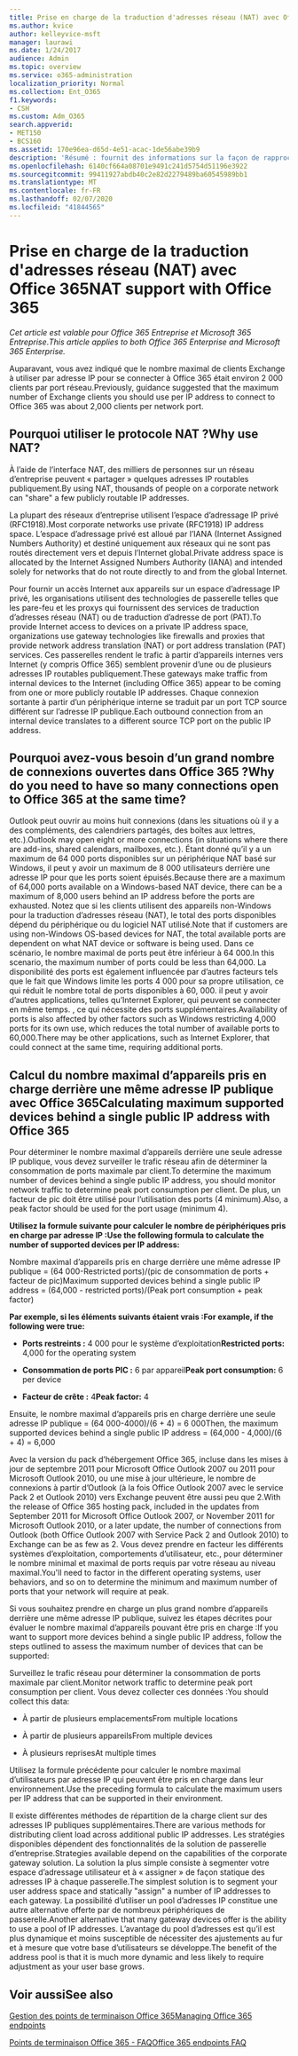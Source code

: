 ```yaml
---
title: Prise en charge de la traduction d'adresses réseau (NAT) avec Office 365
ms.author: kvice
author: kelleyvice-msft
manager: laurawi
ms.date: 1/24/2017
audience: Admin
ms.topic: overview
ms.service: o365-administration
localization_priority: Normal
ms.collection: Ent_O365
f1.keywords:
- CSH
ms.custom: Adm_O365
search.appverid:
- MET150
- BCS160
ms.assetid: 170e96ea-d65d-4e51-acac-1de56abe39b9
description: 'Résumé : fournit des informations sur la façon de rapprocher le nombre correct de clients que vous pouvez utiliser par adresse IP au sein de votre organisation à l’aide de la traduction d’adresses réseau (NAT).'
ms.openlocfilehash: 6140cf664a08701e9491c241d5754d51196e3922
ms.sourcegitcommit: 99411927abdb40c2e82d2279489ba60545989bb1
ms.translationtype: MT
ms.contentlocale: fr-FR
ms.lasthandoff: 02/07/2020
ms.locfileid: "41844565"
---
```

# <a name="nat-support-with-office-365"></a><span data-ttu-id="814de-103">Prise en charge de la traduction d'adresses réseau (NAT) avec Office 365</span><span class="sxs-lookup"><span data-stu-id="814de-103">NAT support with Office 365</span></span>

<span data-ttu-id="814de-104">*Cet article est valable pour Office 365 Entreprise et Microsoft 365 Entreprise*.</span><span class="sxs-lookup"><span data-stu-id="814de-104">*This article applies to both Office 365 Enterprise and Microsoft 365 Enterprise.*</span></span>

<span data-ttu-id="814de-105">Auparavant, vous avez indiqué que le nombre maximal de clients Exchange à utiliser par adresse IP pour se connecter à Office 365 était environ 2 000 clients par port réseau.</span><span class="sxs-lookup"><span data-stu-id="814de-105">Previously, guidance suggested that the maximum number of Exchange clients you should use per IP address to connect to Office 365 was about 2,000 clients per network port.</span></span>
  
## <a name="why-use-nat"></a><span data-ttu-id="814de-106">Pourquoi utiliser le protocole NAT ?</span><span class="sxs-lookup"><span data-stu-id="814de-106">Why use NAT?</span></span>

<span data-ttu-id="814de-107">À l’aide de l’interface NAT, des milliers de personnes sur un réseau d’entreprise peuvent « partager » quelques adresses IP routables publiquement.</span><span class="sxs-lookup"><span data-stu-id="814de-107">By using NAT, thousands of people on a corporate network can "share" a few publicly routable IP addresses.</span></span>
  
<span data-ttu-id="814de-108">La plupart des réseaux d’entreprise utilisent l’espace d’adressage IP privé (RFC1918).</span><span class="sxs-lookup"><span data-stu-id="814de-108">Most corporate networks use private (RFC1918) IP address space.</span></span> <span data-ttu-id="814de-109">L’espace d’adressage privé est alloué par l’IANA (Internet Assigned Numbers Authority) et destiné uniquement aux réseaux qui ne sont pas routés directement vers et depuis l’Internet global.</span><span class="sxs-lookup"><span data-stu-id="814de-109">Private address space is allocated by the Internet Assigned Numbers Authority (IANA) and intended solely for networks that do not route directly to and from the global Internet.</span></span>
  
<span data-ttu-id="814de-110">Pour fournir un accès Internet aux appareils sur un espace d’adressage IP privé, les organisations utilisent des technologies de passerelle telles que les pare-feu et les proxys qui fournissent des services de traduction d’adresses réseau (NAT) ou de traduction d’adresse de port (PAT).</span><span class="sxs-lookup"><span data-stu-id="814de-110">To provide Internet access to devices on a private IP address space, organizations use gateway technologies like firewalls and proxies that provide network address translation (NAT) or port address translation (PAT) services.</span></span> <span data-ttu-id="814de-111">Ces passerelles rendent le trafic à partir d’appareils internes vers Internet (y compris Office 365) semblent provenir d’une ou de plusieurs adresses IP routables publiquement.</span><span class="sxs-lookup"><span data-stu-id="814de-111">These gateways make traffic from internal devices to the Internet (including Office 365) appear to be coming from one or more publicly routable IP addresses.</span></span> <span data-ttu-id="814de-112">Chaque connexion sortante à partir d’un périphérique interne se traduit par un port TCP source différent sur l’adresse IP publique.</span><span class="sxs-lookup"><span data-stu-id="814de-112">Each outbound connection from an internal device translates to a different source TCP port on the public IP address.</span></span> 
  
## <a name="why-do-you-need-to-have-so-many-connections-open-to-office-365-at-the-same-time"></a><span data-ttu-id="814de-113">Pourquoi avez-vous besoin d’un grand nombre de connexions ouvertes dans Office 365 ?</span><span class="sxs-lookup"><span data-stu-id="814de-113">Why do you need to have so many connections open to Office 365 at the same time?</span></span>

<span data-ttu-id="814de-114">Outlook peut ouvrir au moins huit connexions (dans les situations où il y a des compléments, des calendriers partagés, des boîtes aux lettres, etc.).</span><span class="sxs-lookup"><span data-stu-id="814de-114">Outlook may open eight or more connections (in situations where there are add-ins, shared calendars, mailboxes, etc.).</span></span> <span data-ttu-id="814de-115">Étant donné qu’il y a un maximum de 64 000 ports disponibles sur un périphérique NAT basé sur Windows, il peut y avoir un maximum de 8 000 utilisateurs derrière une adresse IP pour que les ports soient épuisés.</span><span class="sxs-lookup"><span data-stu-id="814de-115">Because there are a maximum of 64,000 ports available on a Windows-based NAT device, there can be a maximum of 8,000 users behind an IP address before the ports are exhausted.</span></span> <span data-ttu-id="814de-116">Notez que si les clients utilisent des appareils non-Windows pour la traduction d’adresses réseau (NAT), le total des ports disponibles dépend du périphérique ou du logiciel NAT utilisé.</span><span class="sxs-lookup"><span data-stu-id="814de-116">Note that if customers are using non-Windows OS-based devices for NAT, the total available ports are dependent on what NAT device or software is being used.</span></span> <span data-ttu-id="814de-117">Dans ce scénario, le nombre maximal de ports peut être inférieur à 64 000.</span><span class="sxs-lookup"><span data-stu-id="814de-117">In this scenario, the maximum number of ports could be less than 64,000.</span></span> <span data-ttu-id="814de-118">La disponibilité des ports est également influencée par d’autres facteurs tels que le fait que Windows limite les ports 4 000 pour sa propre utilisation, ce qui réduit le nombre total de ports disponibles à 60, 000. il peut y avoir d’autres applications, telles qu’Internet Explorer, qui peuvent se connecter en même temps. , ce qui nécessite des ports supplémentaires.</span><span class="sxs-lookup"><span data-stu-id="814de-118">Availability of ports is also affected by other factors such as Windows restricting 4,000 ports for its own use, which reduces the total number of available ports to 60,000.There may be other applications, such as Internet Explorer, that could connect at the same time, requiring additional ports.</span></span>
  
## <a name="calculating-maximum-supported-devices-behind-a-single-public-ip-address-with-office-365"></a><span data-ttu-id="814de-119">Calcul du nombre maximal d’appareils pris en charge derrière une même adresse IP publique avec Office 365</span><span class="sxs-lookup"><span data-stu-id="814de-119">Calculating maximum supported devices behind a single public IP address with Office 365</span></span>

<span data-ttu-id="814de-120">Pour déterminer le nombre maximal d’appareils derrière une seule adresse IP publique, vous devez surveiller le trafic réseau afin de déterminer la consommation de ports maximale par client.</span><span class="sxs-lookup"><span data-stu-id="814de-120">To determine the maximum number of devices behind a single public IP address, you should monitor network traffic to determine peak port consumption per client.</span></span> <span data-ttu-id="814de-121">De plus, un facteur de pic doit être utilisé pour l’utilisation des ports (4 minimum).</span><span class="sxs-lookup"><span data-stu-id="814de-121">Also, a peak factor should be used for the port usage (minimum 4).</span></span> 
  
 <span data-ttu-id="814de-122">**Utilisez la formule suivante pour calculer le nombre de périphériques pris en charge par adresse IP :**</span><span class="sxs-lookup"><span data-stu-id="814de-122">**Use the following formula to calculate the number of supported devices per IP address:**</span></span>
  
<span data-ttu-id="814de-123">Nombre maximal d’appareils pris en charge derrière une même adresse IP publique = (64 000-Restricted ports)/(pic de consommation de ports + facteur de pic)</span><span class="sxs-lookup"><span data-stu-id="814de-123">Maximum supported devices behind a single public IP address = (64,000 - restricted ports)/(Peak port consumption + peak factor)</span></span>
  
 <span data-ttu-id="814de-124">**Par exemple, si les éléments suivants étaient vrais :**</span><span class="sxs-lookup"><span data-stu-id="814de-124">**For example, if the following were true:**</span></span>
  
- <span data-ttu-id="814de-125">**Ports restreints :** 4 000 pour le système d’exploitation</span><span class="sxs-lookup"><span data-stu-id="814de-125">**Restricted ports:** 4,000 for the operating system</span></span>

- <span data-ttu-id="814de-126">**Consommation de ports PIC :** 6 par appareil</span><span class="sxs-lookup"><span data-stu-id="814de-126">**Peak port consumption:** 6 per device</span></span>

- <span data-ttu-id="814de-127">**Facteur de crête :** 4</span><span class="sxs-lookup"><span data-stu-id="814de-127">**Peak factor:** 4</span></span>

<span data-ttu-id="814de-128">Ensuite, le nombre maximal d’appareils pris en charge derrière une seule adresse IP publique = (64 000-4000)/(6 + 4) = 6 000</span><span class="sxs-lookup"><span data-stu-id="814de-128">Then, the maximum supported devices behind a single public IP address = (64,000 - 4,000)/(6 + 4) = 6,000</span></span>
  
<span data-ttu-id="814de-129">Avec la version du pack d’hébergement Office 365, incluse dans les mises à jour de septembre 2011 pour Microsoft Office Outlook 2007 ou 2011 pour Microsoft Outlook 2010, ou une mise à jour ultérieure, le nombre de connexions à partir d’Outlook (à la fois Office Outlook 2007 avec le service Pack 2 et Outlook 2010) vers Exchange peuvent être aussi peu que 2.</span><span class="sxs-lookup"><span data-stu-id="814de-129">With the release of Office 365 hosting pack, included in the updates from September 2011 for Microsoft Office Outlook 2007, or November 2011 for Microsoft Outlook 2010, or a later update, the number of connections from Outlook (both Office Outlook 2007 with Service Pack 2 and Outlook 2010) to Exchange can be as few as 2.</span></span> <span data-ttu-id="814de-130">Vous devez prendre en facteur les différents systèmes d’exploitation, comportements d’utilisateur, etc., pour déterminer le nombre minimal et maximal de ports requis par votre réseau au niveau maximal.</span><span class="sxs-lookup"><span data-stu-id="814de-130">You'll need to factor in the different operating systems, user behaviors, and so on to determine the minimum and maximum number of ports that your network will require at peak.</span></span>
  
<span data-ttu-id="814de-131">Si vous souhaitez prendre en charge un plus grand nombre d’appareils derrière une même adresse IP publique, suivez les étapes décrites pour évaluer le nombre maximal d’appareils pouvant être pris en charge :</span><span class="sxs-lookup"><span data-stu-id="814de-131">If you want to support more devices behind a single public IP address, follow the steps outlined to assess the maximum number of devices that can be supported:</span></span>
  
<span data-ttu-id="814de-132">Surveillez le trafic réseau pour déterminer la consommation de ports maximale par client.</span><span class="sxs-lookup"><span data-stu-id="814de-132">Monitor network traffic to determine peak port consumption per client.</span></span> <span data-ttu-id="814de-133">Vous devez collecter ces données :</span><span class="sxs-lookup"><span data-stu-id="814de-133">You should collect this data:</span></span>
  
- <span data-ttu-id="814de-134">À partir de plusieurs emplacements</span><span class="sxs-lookup"><span data-stu-id="814de-134">From multiple locations</span></span>
    
- <span data-ttu-id="814de-135">À partir de plusieurs appareils</span><span class="sxs-lookup"><span data-stu-id="814de-135">From multiple devices</span></span>
    
- <span data-ttu-id="814de-136">À plusieurs reprises</span><span class="sxs-lookup"><span data-stu-id="814de-136">At multiple times</span></span>
    
<span data-ttu-id="814de-137">Utilisez la formule précédente pour calculer le nombre maximal d’utilisateurs par adresse IP qui peuvent être pris en charge dans leur environnement.</span><span class="sxs-lookup"><span data-stu-id="814de-137">Use the preceding formula to calculate the maximum users per IP address that can be supported in their environment.</span></span>
  
<span data-ttu-id="814de-138">Il existe différentes méthodes de répartition de la charge client sur des adresses IP publiques supplémentaires.</span><span class="sxs-lookup"><span data-stu-id="814de-138">There are various methods for distributing client load across additional public IP addresses.</span></span> <span data-ttu-id="814de-139">Les stratégies disponibles dépendent des fonctionnalités de la solution de passerelle d’entreprise.</span><span class="sxs-lookup"><span data-stu-id="814de-139">Strategies available depend on the capabilities of the corporate gateway solution.</span></span> <span data-ttu-id="814de-140">La solution la plus simple consiste à segmenter votre espace d’adressage utilisateur et à « assigner » de façon statique des adresses IP à chaque passerelle.</span><span class="sxs-lookup"><span data-stu-id="814de-140">The simplest solution is to segment your user address space and statically "assign" a number of IP addresses to each gateway.</span></span> <span data-ttu-id="814de-141">La possibilité d’utiliser un pool d’adresses IP constitue une autre alternative offerte par de nombreux périphériques de passerelle.</span><span class="sxs-lookup"><span data-stu-id="814de-141">Another alternative that many gateway devices offer is the ability to use a pool of IP addresses.</span></span> <span data-ttu-id="814de-142">L’avantage du pool d’adresses est qu’il est plus dynamique et moins susceptible de nécessiter des ajustements au fur et à mesure que votre base d’utilisateurs se développe.</span><span class="sxs-lookup"><span data-stu-id="814de-142">The benefit of the address pool is that it is much more dynamic and less likely to require adjustment as your user base grows.</span></span>
  
## <a name="see-also"></a><span data-ttu-id="814de-143">Voir aussi</span><span class="sxs-lookup"><span data-stu-id="814de-143">See also</span></span>

[<span data-ttu-id="814de-144">Gestion des points de terminaison Office 365</span><span class="sxs-lookup"><span data-stu-id="814de-144">Managing Office 365 endpoints</span></span>](https://support.office.com/article/99cab9d4-ef59-4207-9f2b-3728eb46bf9a)
  
[<span data-ttu-id="814de-145">Points de terminaison Office 365 - FAQ</span><span class="sxs-lookup"><span data-stu-id="814de-145">Office 365 endpoints FAQ</span></span>](https://support.office.com/article/d4088321-1c89-4b96-9c99-54c75cae2e6d)
